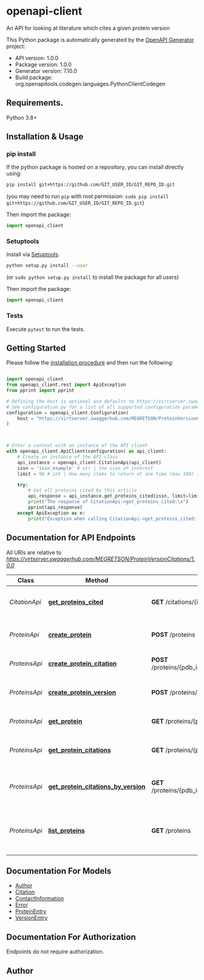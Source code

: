 # openapi-client
An API for looking at literature which cites a given protein version 

This Python package is automatically generated by the [OpenAPI Generator](https://openapi-generator.tech) project:

- API version: 1.0.0
- Package version: 1.0.0
- Generator version: 7.10.0
- Build package: org.openapitools.codegen.languages.PythonClientCodegen

## Requirements.

Python 3.8+

## Installation & Usage
### pip install

If the python package is hosted on a repository, you can install directly using:

```sh
pip install git+https://github.com/GIT_USER_ID/GIT_REPO_ID.git
```
(you may need to run `pip` with root permission: `sudo pip install git+https://github.com/GIT_USER_ID/GIT_REPO_ID.git`)

Then import the package:
```python
import openapi_client
```

### Setuptools

Install via [Setuptools](http://pypi.python.org/pypi/setuptools).

```sh
python setup.py install --user
```
(or `sudo python setup.py install` to install the package for all users)

Then import the package:
```python
import openapi_client
```

### Tests

Execute `pytest` to run the tests.

## Getting Started

Please follow the [installation procedure](#installation--usage) and then run the following:

```python

import openapi_client
from openapi_client.rest import ApiException
from pprint import pprint

# Defining the host is optional and defaults to https://virtserver.swaggerhub.com/MEGRETSON/ProteinVersionCitations/1.0.0
# See configuration.py for a list of all supported configuration parameters.
configuration = openapi_client.Configuration(
    host = "https://virtserver.swaggerhub.com/MEGRETSON/ProteinVersionCitations/1.0.0"
)



# Enter a context with an instance of the API client
with openapi_client.ApiClient(configuration) as api_client:
    # Create an instance of the API class
    api_instance = openapi_client.CitationApi(api_client)
    issn = 'issn_example' # str | the issn of interest
    limit = 56 # int | How many items to return at one time (max 100) (optional)

    try:
        # Get all proteins cited by this article
        api_response = api_instance.get_proteins_cited(issn, limit=limit)
        print("The response of CitationApi->get_proteins_cited:\n")
        pprint(api_response)
    except ApiException as e:
        print("Exception when calling CitationApi->get_proteins_cited: %s\n" % e)

```

## Documentation for API Endpoints

All URIs are relative to *https://virtserver.swaggerhub.com/MEGRETSON/ProteinVersionCitations/1.0.0*

Class | Method | HTTP request | Description
------------ | ------------- | ------------- | -------------
*CitationApi* | [**get_proteins_cited**](docs/CitationApi.md#get_proteins_cited) | **GET** /citations/{issn} | Get all proteins cited by this article
*ProteinApi* | [**create_protein**](docs/ProteinApi.md#create_protein) | **POST** /proteins | Enter a new protein into the database
*ProteinsApi* | [**create_protein_citation**](docs/ProteinsApi.md#create_protein_citation) | **POST** /proteins/{pdb_id}/versions/{version_number}/citations | Enter a new protein citation
*ProteinsApi* | [**create_protein_version**](docs/ProteinsApi.md#create_protein_version) | **POST** /proteins/{pdb_id}/versions/ | Create a new version of this pdb_id
*ProteinsApi* | [**get_protein**](docs/ProteinsApi.md#get_protein) | **GET** /proteins/{pdb_id} | Get the  entry for this pdb_id
*ProteinsApi* | [**get_protein_citations**](docs/ProteinsApi.md#get_protein_citations) | **GET** /proteins/{pdb_id}/citations | Get the all citation entries for this pdb_id
*ProteinsApi* | [**get_protein_citations_by_version**](docs/ProteinsApi.md#get_protein_citations_by_version) | **GET** /proteins/{pdb_id}/versions/{version_number}/citations | Get the all citation entries for this pdb_id version
*ProteinsApi* | [**list_proteins**](docs/ProteinsApi.md#list_proteins) | **GET** /proteins | List the pdb ids currently available in the database


## Documentation For Models

 - [Author](docs/Author.md)
 - [Citation](docs/Citation.md)
 - [ContactInformation](docs/ContactInformation.md)
 - [Error](docs/Error.md)
 - [ProteinEntry](docs/ProteinEntry.md)
 - [VersionEntry](docs/VersionEntry.md)


<a id="documentation-for-authorization"></a>
## Documentation For Authorization

Endpoints do not require authorization.


## Author




